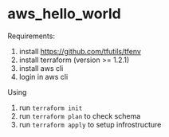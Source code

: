# aws_hello_world

Requirements:
1) install https://github.com/tfutils/tfenv
2) install terraform (version >= 1.2.1)
3) install aws cli
4) login in aws cli

Using
1) run `terraform init`
2) run `terraform plan` to check schema
3) run `terraform apply` to setup infrostructure
